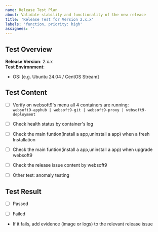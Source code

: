 ```yaml
---
name: Release Test Plan
about: Validate stability and functionality of the new release
title: 'Release Test for Version 2.x.x'
labels: 'function, priority: high'
assignees: ''
---
```


## Test Overview
**Release Version**: 2.x.x  
**Test Environment**:  
- OS: [e.g. Ubuntu 24.04 / CentOS Stream]

## Test Content

- [ ] Verify on websoft9's menu all 4 containers are running:  
    `websoft9-apphub | websoft9-git | websoft9-proxy | websoft9-deployment`
    
- [ ] Check health status by container's log

- [ ] Check the main funtion(install a app,uninstall a app) when a fresh Installation

- [ ] Check the main funtion(install a app,uninstall a app) when upgrade websoft9

- [ ] Check the release issue content by websoft9

- [ ] Other test: anomaly testing

## Test Result

- [ ] Passed

- [ ] Failed
 - If it fails, add evidence (image or logs) to the relevant release issue